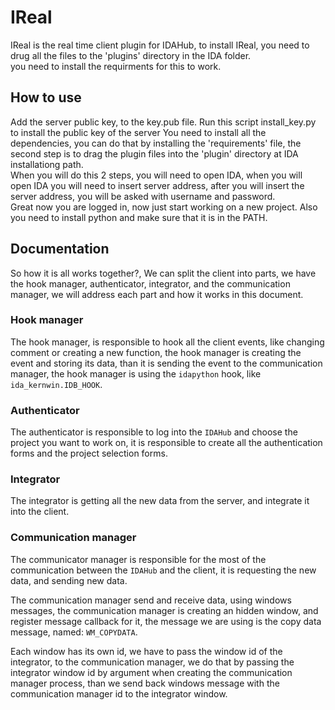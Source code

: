 # IReal  
IReal is the real time client plugin for IDAHub, to install IReal, you need to drug all the files to the 'plugins' directory in the IDA folder.  
you need to install the requirments for this to work.

## How to use
Add the server public key, to the key.pub file.
Run this script install_key.py to install the public key of the server
You need to install all the dependencies, you can do that by installing the 'requirements' file, the second step is to drag the plugin files into the 'plugin' directory at IDA installationg path.  
When you will do this 2 steps, you will need to open IDA, when you will open IDA you will need to insert server address, after you will insert the server address, you will be asked with username and password.  
Great now you are logged in, now just start working on a new project.
Also you need to install python and make sure that it is in the PATH.
## Documentation

So how it is all works together?, We can split the client into parts, we have the hook manager, authenticator, integrator, and the communication manager, we will address each part and how it works in this document.

### Hook manager

The hook manager, is responsible to hook all the client events, like changing comment or creating a new function, the hook manager is creating the event and storing its data, than it is sending the event to the communication manager, the hook manager is using the `idapython` hook, like `ida_kernwin.IDB_HOOK`.

### Authenticator

The authenticator is responsible to log into the `IDAHub` and choose the project you want to work on, it is responsible to create all the authentication forms and the project selection forms.

### Integrator

The integrator is getting all the new data from the server, and integrate it into the client.

### Communication manager

The communicator manager is responsible for the most of the communication between the `IDAHub` and the client, it is requesting the new data, and sending new data.

The communication manager send and receive data, using windows messages, the communication manager is creating an hidden window, and register message callback for it, the message we are using is the copy data message, named: `WM_COPYDATA`. 

Each window has its own id, we have to pass the window id of the integrator, to the communication manager, we do that by passing the integrator window id by argument when creating the communication manager process, than we send back windows message with the communication manager id to the integrator window.